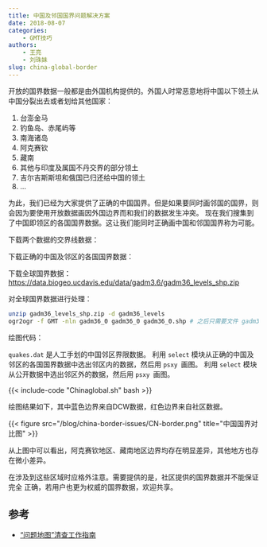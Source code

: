 ```yaml
---
title: 中国及邻国国界问题解决方案
date: 2018-08-07
categories:
    - GMT技巧
authors:
    - 王亮
    - 刘珠妹
slug: china-global-border
---
```


开放的国界数据一般都是由外国机构提供的。外国人时常恶意地将中国以下领土从中国分裂出去或者划给其他国家：

1. 台澎金马
2. 钓鱼岛、赤尾屿等
3. 南海诸岛
4. 阿克赛钦
5. 藏南
6. 其他与印度及属国不丹交界的部分领土
7. 吉尔吉斯斯坦和俄国已归还给中国的领土
8. ...

为此，我们已经为大家提供了正确的中国国界。但是如果要同时画邻国的国界，则会因为要使用开放数据画因外国边界而和我们的数据发生冲突。
现在我们搜集到了中国即领区的各国国界数据。这让我们能同时正确画中国和邻国国界称为可能。

下载两个数据的交界线数据：

下载正确的中国及邻区的各国国界数据：

下载全球国界数据：https://data.biogeo.ucdavis.edu/data/gadm3.6/gadm36_levels_shp.zip

对全球国界数据进行处理：

````bash
unzip gadm36_levels_shp.zip -d gadm36_levels
ogr2ogr -f GMT -nln gadm36_0 gadm36_0 gadm36_0.shp # 之后只需要文件 gadm36_0.gmt
````

绘图代码：

`quakes.dat` 是人工手划的中国邻区界限数据。
利用 `select` 模块从正确的中国及邻区的各国国界数据中选出邻区内的数据，然后用 `psxy `画图。
利用 `select` 模块从公开数据中选出邻区外的数据，然后用 `psxy `画图。

{{< include-code "Chinaglobal.sh" bash >}}

绘图结果如下，其中蓝色边界来自DCW数据，红色边界来自社区数据。

{{< figure src="/blog/china-border-issues/CN-border.png" title="中国国界对比图" >}}

从上图中可以看出，阿克赛钦地区、藏南地区边界均存在明显差异，其他地方也存在微小差异。

在涉及到这些区域时应格外注意。需要提供的是，社区提供的国界数据并不能保证完全
正确，若用户也更为权威的国界数据，欢迎共享。

## 参考

- [“问题地图”清查工作指南](http://www.iap.cas.cn/xwzx/tzgg/201709/P020170911372769133133.pdf)

